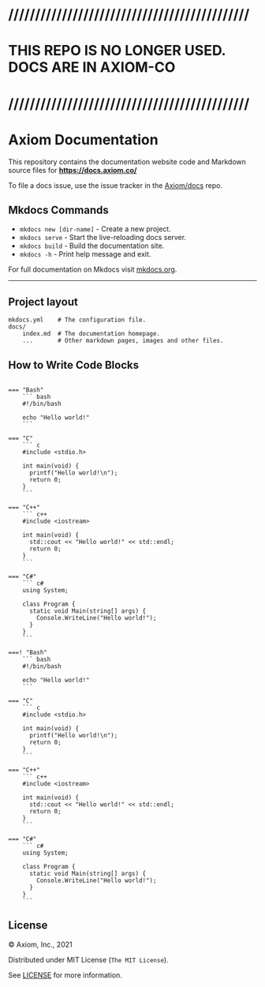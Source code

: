 # /\/\/\/\/\/\/\/\/\/\/\/\/\/\/\/\/\/\/\/\/\/\/\/\/\/\/\/\/\/\/\/\/\/\/\/\/\/\/\/\/\/\/\/\/

# THIS REPO IS NO LONGER USED. DOCS ARE IN AXIOM-CO

# /\/\/\/\/\/\/\/\/\/\/\/\/\/\/\/\/\/\/\/\/\/\/\/\/\/\/\/\/\/\/\/\/\/\/\/\/\/\/\/\/\/\/\/\/


# Axiom Documentation

This repository contains the documentation website code and Markdown source files for **https://docs.axiom.co/**

To file a docs issue, use the issue tracker in the [Axiom/docs](https://github.com/axiomhq/docs/issues/new) repo.

## Mkdocs Commands

- `mkdocs new [dir-name]` - Create a new project.
- `mkdocs serve` - Start the live-reloading docs server.
- `mkdocs build` - Build the documentation site.
- `mkdocs -h` - Print help message and exit.

For full documentation on Mkdocs visit [mkdocs.org](https://www.mkdocs.org).

---

## Project layout

    mkdocs.yml    # The configuration file.
    docs/
        index.md  # The documentation homepage.
        ...       # Other markdown pages, images and other files.

## How to Write Code Blocks
```

=== "Bash"
    ``` bash
    #!/bin/bash

    echo "Hello world!"
    ```

=== "C"
    ``` c
    #include <stdio.h>

    int main(void) {
      printf("Hello world!\n");
      return 0;
    }
    ```

=== "C++"
    ``` c++
    #include <iostream>

    int main(void) {
      std::cout << "Hello world!" << std::endl;
      return 0;
    }
    ```

=== "C#"
    ``` c#
    using System;

    class Program {
      static void Main(string[] args) {
        Console.WriteLine("Hello world!");
      }
    }
    ```

===! "Bash"
    ``` bash 
    #!/bin/bash

    echo "Hello world!"
    ```

=== "C"
    ``` c
    #include <stdio.h>

    int main(void) {
      printf("Hello world!\n");
      return 0;
    }
    ```

=== "C++"
    ``` c++
    #include <iostream>

    int main(void) {
      std::cout << "Hello world!" << std::endl;
      return 0;
    }
    ```

=== "C#"
    ``` c#
    using System;

    class Program {
      static void Main(string[] args) {
        Console.WriteLine("Hello world!");
      }
    }
    ```

```

## License

&copy; Axiom, Inc., 2021

Distributed under MIT License (`The MIT License`).

See [LICENSE](LICENSE) for more information.
